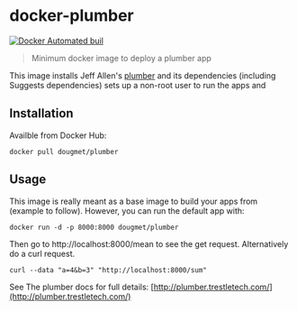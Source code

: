 # docker-plumber

[![Docker Automated buil](https://img.shields.io/docker/automated/dougmet/plumber.svg)]()

> Minimum docker image to deploy a plumber app

This image installs Jeff Allen's [plumber](https://github.com/trestletech/plumber) and its dependencies (including Suggests dependencies) sets up a non-root user to run the apps and 

## Installation

Availble from Docker Hub:
```
docker pull dougmet/plumber
```

## Usage

This image is really meant as a base image to build your apps from (example to follow). However, you can run the default app with:
```
docker run -d -p 8000:8000 dougmet/plumber
```

Then go to http://localhost:8000/mean to see the get request. Alternatively do a curl request.

```
curl --data "a=4&b=3" "http://localhost:8000/sum"
```

See The plumber docs for full details: [http://plumber.trestletech.com/](http://plumber.trestletech.com/)


